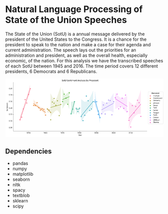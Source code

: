 # Natural Language Processing of State of the Union Speeches

The State of the Union (SotU) is a annual message delivered by the president of the United States to the Congress. It is a chance for the president to speak to the nation and make a case for their agenda and current administration. The speech lays out the priorities for an administration and president, as well as the overall health, especially economic, of the nation. For this analysis we have the transcribed speeches of each SotU between 1945 and 2016. The time period covers 12 different presidents, 6 Democrats and 6 Republicans.

![text](https://github.com/Zack-Berman/NLP-State-of-the-Union/blob/master/sentiment.png "SotU Sentiment Analysis")

## Dependencies

- pandas
- numpy
- matplotlib
- seaborn
- nltk
- spacy
- textblob
- sklearn
- scipy
